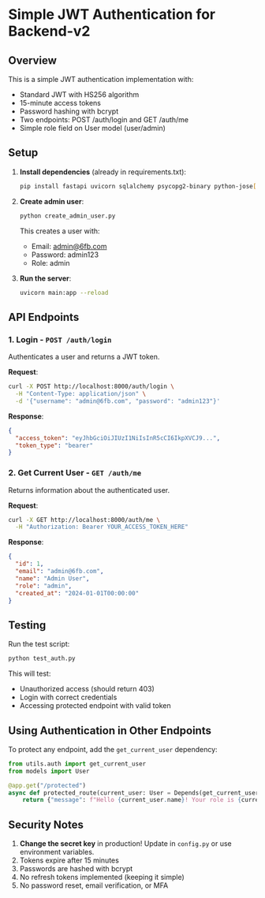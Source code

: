 # Simple JWT Authentication for Backend-v2

## Overview
This is a simple JWT authentication implementation with:
- Standard JWT with HS256 algorithm
- 15-minute access tokens
- Password hashing with bcrypt
- Two endpoints: POST /auth/login and GET /auth/me
- Simple role field on User model (user/admin)

## Setup

1. **Install dependencies** (already in requirements.txt):
   ```bash
   pip install fastapi uvicorn sqlalchemy psycopg2-binary python-jose[cryptography] passlib[bcrypt] python-multipart
   ```

2. **Create admin user**:
   ```bash
   python create_admin_user.py
   ```
   This creates a user with:
   - Email: admin@6fb.com
   - Password: admin123
   - Role: admin

3. **Run the server**:
   ```bash
   uvicorn main:app --reload
   ```

## API Endpoints

### 1. Login - `POST /auth/login`
Authenticates a user and returns a JWT token.

**Request**:
```bash
curl -X POST http://localhost:8000/auth/login \
  -H "Content-Type: application/json" \
  -d '{"username": "admin@6fb.com", "password": "admin123"}'
```

**Response**:
```json
{
  "access_token": "eyJhbGciOiJIUzI1NiIsInR5cCI6IkpXVCJ9...",
  "token_type": "bearer"
}
```

### 2. Get Current User - `GET /auth/me`
Returns information about the authenticated user.

**Request**:
```bash
curl -X GET http://localhost:8000/auth/me \
  -H "Authorization: Bearer YOUR_ACCESS_TOKEN_HERE"
```

**Response**:
```json
{
  "id": 1,
  "email": "admin@6fb.com",
  "name": "Admin User",
  "role": "admin",
  "created_at": "2024-01-01T00:00:00"
}
```

## Testing

Run the test script:
```bash
python test_auth.py
```

This will test:
- Unauthorized access (should return 403)
- Login with correct credentials
- Accessing protected endpoint with valid token

## Using Authentication in Other Endpoints

To protect any endpoint, add the `get_current_user` dependency:

```python
from utils.auth import get_current_user
from models import User

@app.get("/protected")
async def protected_route(current_user: User = Depends(get_current_user)):
    return {"message": f"Hello {current_user.name}! Your role is {current_user.role}"}
```

## Security Notes

1. **Change the secret key** in production! Update in `config.py` or use environment variables.
2. Tokens expire after 15 minutes
3. Passwords are hashed with bcrypt
4. No refresh tokens implemented (keeping it simple)
5. No password reset, email verification, or MFA